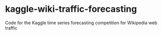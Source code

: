 # kaggle-wiki-traffic-forecasting
Code for the Kaggle time series forecasting competition for Wikipedia web traffic
